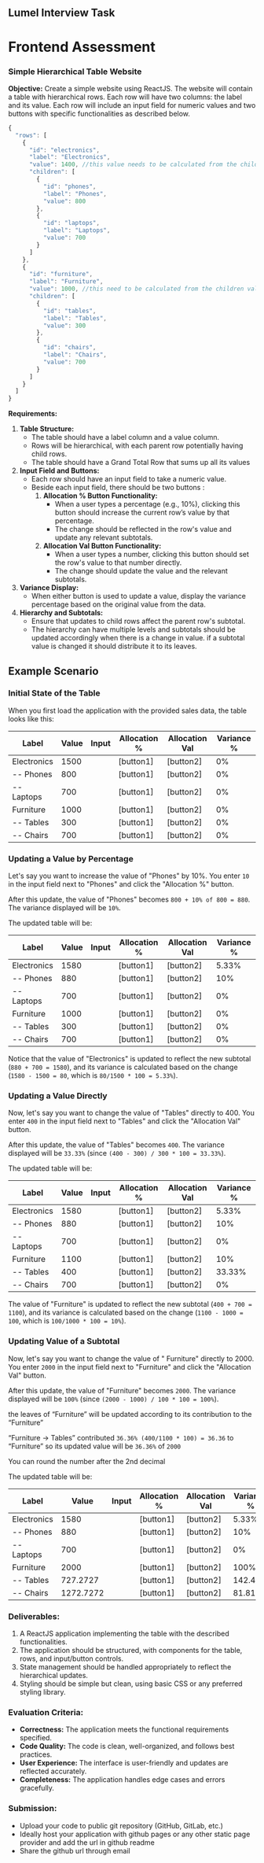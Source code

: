 ## Lumel Interview Task
# Frontend Assessment

### **Simple Hierarchical Table Website**

**Objective:**
Create a simple website using ReactJS. The website will contain a table with hierarchical rows. Each row will have two columns: the label and its value. Each row will include an input field for numeric values and two buttons with specific functionalities as described below.

```jsx
{
  "rows": [
    {
      "id": "electronics",
      "label": "Electronics",
      "value": 1400, //this value needs to be calculated from the children values (800+700)
      "children": [
        {
          "id": "phones",
          "label": "Phones",
          "value": 800
        },
        {
          "id": "laptops",
          "label": "Laptops",
          "value": 700
        }
      ]
    },
    {
      "id": "furniture",
      "label": "Furniture",
      "value": 1000, //this need to be calculated from the children values (300+700)
      "children": [
        {
          "id": "tables",
          "label": "Tables",
          "value": 300
        },
        {
          "id": "chairs",
          "label": "Chairs",
          "value": 700
        }
      ]
    }
  ]
}
```

**Requirements:**

1. **Table Structure:**
    - The table should have a label column and a value column.
    - Rows will be hierarchical, with each parent row potentially having child rows.
    - The table should have a Grand Total Row that sums up all its values
2. **Input Field and Buttons:**
    - Each row should have an input field to take a numeric value.
    - Beside each input field, there should be two buttons :
        1. **Allocation % Button Functionality:**
            - When a user types a percentage (e.g., 10%), clicking this button should increase the current row’s value by that percentage.
            - The change should be reflected in the row's value and update any relevant subtotals.
        2. **Allocation Val Button Functionality:**
            - When a user types a number, clicking this button should set the row's value to that number directly.
            - The change should update the value and the relevant subtotals.
3. **Variance Display:**
    - When either button is used to update a value, display the variance percentage based on the original value from the data.
4. **Hierarchy and Subtotals:**
    - Ensure that updates to child rows affect the parent row's subtotal.
    - The hierarchy can have multiple levels and subtotals  should be updated accordingly when there is a change in value. if a subtotal value is changed it should distribute it to its leaves.

## Example Scenario

### **Initial State of the Table**

When you first load the application with the provided sales data, the table looks like this:

| **Label** | **Value** | **Input** | **Allocation %** | **Allocation Val** | **Variance %** |
| --- | --- | --- | --- | --- | --- |
| Electronics | 1500 |  | [button1] | [button2] | 0% |
| -- Phones | 800 |  | [button1] | [button2] | 0% |
| -- Laptops | 700 |  | [button1] | [button2] | 0% |
| Furniture | 1000 |  | [button1] | [button2] | 0% |
| -- Tables | 300 |  | [button1] | [button2] | 0% |
| -- Chairs | 700 |  | [button1] | [button2] | 0% |

### **Updating a Value by Percentage**

Let's say you want to increase the value of "Phones" by 10%. You enter `10` in the input field next to "Phones" and click the "Allocation %" button.

After this update, the value of "Phones" becomes `800 + 10% of 800 = 880`. The variance displayed will be `10%`.

The updated table will be:

| **Label** | **Value** | **Input** | **Allocation %** | **Allocation Val** | **Variance %** |
| --- | --- | --- | --- | --- | --- |
| Electronics | 1580 |  | [button1] | [button2] | 5.33% |
| -- Phones | 880 |  | [button1] | [button2] | 10% |
| -- Laptops | 700 |  | [button1] | [button2] | 0% |
| Furniture | 1000 |  | [button1] | [button2] | 0% |
| -- Tables | 300 |  | [button1] | [button2] | 0% |
| -- Chairs | 700 |  | [button1] | [button2] | 0% |

Notice that the value of "Electronics" is updated to reflect the new subtotal (`880 + 700 = 1580`), and its variance is calculated based on the change (`1580 - 1500 = 80`, which is `80/1500 * 100 = 5.33%`).

### **Updating a Value Directly**

Now, let's say you want to change the value of "Tables" directly to 400. You enter `400` in the input field next to "Tables" and click the "Allocation Val" button.

After this update, the value of "Tables" becomes `400`. The variance displayed will be `33.33%` (since `(400 - 300) / 300 * 100 = 33.33%`).

The updated table will be:

| **Label** | **Value** | **Input** | **Allocation %** | **Allocation Val** | **Variance %** |
| --- | --- | --- | --- | --- | --- |
| Electronics | 1580 |  | [button1] | [button2] | 5.33% |
| -- Phones | 880 |  | [button1] | [button2] | 10% |
| -- Laptops | 700 |  | [button1] | [button2] | 0% |
| Furniture | 1100 |  | [button1] | [button2] | 10% |
| -- Tables | 400 |  | [button1] | [button2] | 33.33% |
| -- Chairs | 700 |  | [button1] | [button2] | 0% |

The value of "Furniture" is updated to reflect the new subtotal (`400 + 700 = 1100`), and its variance is calculated based on the change (`1100 - 1000 = 100`, which is `100/1000 * 100 = 10%`).

### **Updating Value of a Subtotal**

Now, let's say you want to change the value of " Furniture" directly to 2000. You enter `2000` in the input field next to "Furniture" and click the "Allocation Val" button.

After this update, the value of "Furniture" becomes `2000`. The variance displayed will be `100%` (since `(2000 - 1000) / 100 * 100 = 100%`). 

the leaves of  “Furniture” will be updated according to its contribution to the “Furniture” 

“Furniture → Tables” contributed `36.36% (400/1100 * 100) = 36.36` to “Furniture” so its updated value will be `36.36%` of `2000`

 You can round the number after the 2nd decimal

The updated table will be:

| Label | Value | Input | Allocation % | Allocation Val | Variance % |
| --- | --- | --- | --- | --- | --- |
| Electronics | 1580 |  | [button1] | [button2] | 5.33% |
| -- Phones | 880 |  | [button1] | [button2] | 10% |
| -- Laptops | 700 |  | [button1] | [button2] | 0% |
| Furniture | 2000 |  | [button1] | [button2] | 100% |
| -- Tables | 727.2727 |  | [button1] | [button2] | 142.42% |
| -- Chairs | 1272.7272 |  | [button1] | [button2] | 81.81% |

### **Deliverables:**

1. A ReactJS application implementing the table with the described functionalities.
2. The application should be structured, with components for the table, rows, and input/button controls.
3. State management should be handled appropriately to reflect the hierarchical updates.
4. Styling should be simple but clean, using basic CSS or any preferred styling library.

### **Evaluation Criteria:**

- **Correctness:** The application meets the functional requirements specified.
- **Code Quality:** The code is clean, well-organized, and follows best practices.
- **User Experience:** The interface is user-friendly and updates are reflected accurately.
- **Completeness:** The application handles edge cases and errors gracefully.

### **Submission:**

- Upload your code to public git repository (GitHub, GitLab, etc.)
- Ideally host your application with github pages or any other static page provider and add the url in github readme
- Share the github url through email
